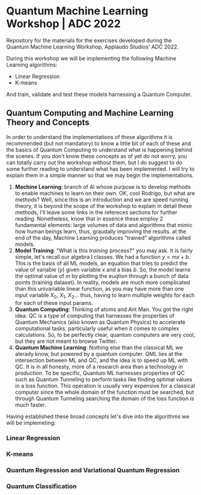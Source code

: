 # Quantum Machine Learning Workshop | ADC 2022

Repository for the materials for the exercises developed during the Quantum Machine Learning Workshop, Applaudo Studios' ADC 2022.

During this workshop we will be implementing the following Machine Learning algorithms:
* Linear Regression
* K-means

And train, validate and test these models harnessing a Quantum Computer.

## Quantum Computing and Machine Learning Theory and Concepts

In order to understand the implementations of these algorithms it is recommended (but not mandatory) to know a little bit of each of these and the basics of Quantum Computing to understand what is happening behind the scenes. If you don't know these concepts as of yet do not worry, you can totally carry out the workshop without them, but I do suggest to do some further reading to understand what has been implemented. I will try to explain them in a simple manner so that we may begin the implementations.

1. **Machine Learning**: branch of AI whose purpose is to develop methods to enable machines to learn on their own. OK, cool Rodrigo, but what are *methods*? Well, since this is an introduction and we are speed running theory, it is beyond the scope of the workshop to explain in detail these methods, I'll leave some links in the refereces sections for further reading. Nonetheless, know that in essence these employ 2 fundamental elements: large volumes of data and algorithms that mimic how human beings learn, thus, graudally improving the results. at the end of the day, Machine Learning produces "trained" algorithms called models. 
2. **Model Training**: "What is this *training* process?" you may ask. It is fairly simple, let's recall our algebra I classes. We had a function $y = mx + b$. This is the basis of all ML models, an equation that tries to predict the value of variable $(y)$ given variable $x$ and a bias $b$. So, the model learns the optimal value of $m$ by plotting the euqtion through a bunch of data points (training dataset). In reality, models are much more complicated than this univariable linear function, as you may have more than one input variable $X_{0}$, $X_{1}$, $X_{2}$... thus, having to learn multiple weights for each for each of these input params.
3. **Quantum Computing**: Thinking of atoms and Ant Man. You got the right idea. QC is a type of computing that harnesses the properties of Quantum Mechanics (also known as Quantum Physics) to accelerate computational tasks, particularly useful when it comes to complex calculations. So, to be perfectly clear, quantum computers are very cool, but they are not meant to browse Twitter.
4. **Quantum Machine Learning**: Nothing else than the classical ML we alerady know, but powered by a quantum computer. QML lies at the intersection between ML and QC, and the idea is to speed up ML with QC. It is in all honesty, more of a research area than a technology in production. To be specific, Quantum ML harnesses properties of QC such as Quantum Tunneling to perform tasks like finding optimal values in a loss function. This operation is usually very expensive for a classical computer since the whole domain of the function must be searched, but through Quantum Tunneling searching the domain of the loss function is much faster.

Having established these broad concepts let's dive into the algorithms we will be implemeting:

### Linear Regression

### K-means

### Quantum Regression and Variational Quantum Regression

### Quantum Classification
